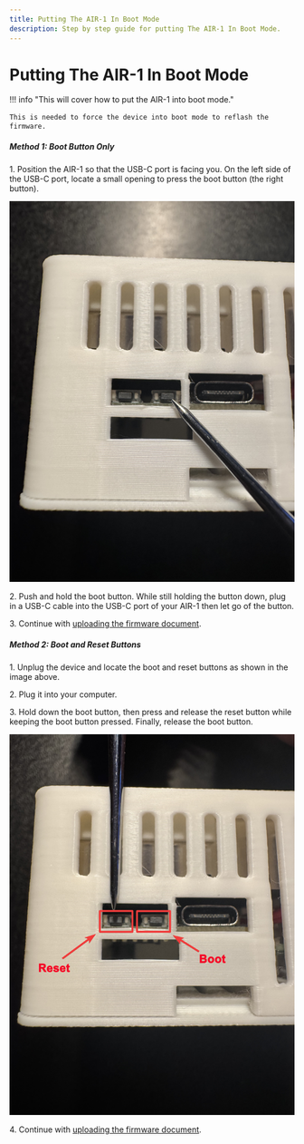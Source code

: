 ```yaml
---
title: Putting The AIR-1 In Boot Mode
description: Step by step guide for putting The AIR-1 In Boot Mode.
---
```

# Putting The AIR-1 In Boot Mode

!!! info "This will cover how to put the AIR-1 into boot mode."

    This is needed to force the device into boot mode to reflash the firmware.

##### Method 1: Boot Button Only

1\. Position the AIR-1 so that the USB-C port is facing you. On the left side of the USB-C port, locate a small opening to press the boot button (the right button).

![](assets/air-1-boot-button.jpg)

2\. Push and hold the boot button. While still holding the button down, plug in a USB-C cable into the USB-C port of your AIR-1 then let go of the button.

3\. Continue with <a href="https://wiki.apolloautomation.com/products/air1/troubleshooting/air1-code/" target="_blank" rel="noreferrer nofollow noopener">uploading the firmware document</a>.

##### Method 2: Boot and Reset Buttons

1\. Unplug the device and locate the boot and reset buttons as shown in the image above.

2\. Plug it into your computer.

3\. Hold down the boot button, then press and release the reset button while keeping the boot button pressed. Finally, release the boot button.

![](assets/air-1-reset-boot-buttons-arrows.jpg)

4\. Continue with <a href="https://wiki.apolloautomation.com/products/air1/troubleshooting/air1-code/" target="_blank" rel="noreferrer nofollow noopener">uploading the firmware document</a>.